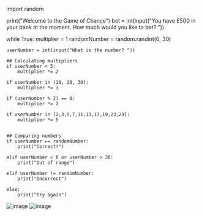 import random

print("Welcome to the Game of Chance")
bet = int(input("You have £500 in your bank at the moment. How much would you like to bet? "))


while True:
    multiplier = 1
    randomNumber = random.randint(0, 30)

    userNumber = int(input("What is the number? "))

    ## Calculating multipliers
    if userNumber < 5:
        multiplier *= 2

    if userNumber in (10, 20, 30):
        multiplier *= 3

    if (userNumber % 2) == 0:
        multiplier *= 2

    if userNumber in [2,3,5,7,11,13,17,19,23,29]:
        multiplier *= 5


    ## Comparing numbers
    if userNumber == randomNumber:
        print("Correct!")

    elif userNumber < 0 or userNumber > 30:
        print("Out of range")

    elif userNumber != randomNumber:
        print("Incorrect")

    else:
        print("Try again")
        
        
        
        
        
 ![image](https://user-images.githubusercontent.com/90699946/165312861-acb564f8-5cad-4b9c-a4bf-3c2deab29c56.png)
 ![image](https://user-images.githubusercontent.com/90699946/165313006-a06f6dd0-e794-4298-9309-15d314f178ff.png)



